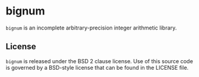 # bignum

`bignum` is an incomplete arbitrary-precision integer arithmetic library.

## License

`bignum` is released under the BSD 2 clause license. Use of this source code
is governed by a BSD-style license that can be found in the LICENSE file.
